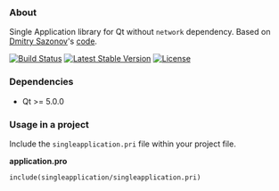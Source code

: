 ### About

Single Application library for Qt without `network` dependency. Based on [Dmitry Sazonov](https://stackoverflow.com/users/1035613/dmitry-sazonov)'s [code](https://stackoverflow.com/a/28172162).

[![Build Status](https://travis-ci.com/AlfredoRamos/singleapplication.svg?branch=master)](https://travis-ci.com/AlfredoRamos/singleapplication) [![Latest Stable Version](https://img.shields.io/github/tag/AlfredoRamos/singleapplication.svg?maxAge=3600&label=stable)](https://github.com/AlfredoRamos/singleapplication/releases) [![License](https://img.shields.io/github/license/AlfredoRamos/singleapplication.svg)](https://raw.githubusercontent.com/AlfredoRamos/singleapplication/master/LICENSE)

### Dependencies

- Qt >= 5.0.0

### Usage in a project

Include the `singleapplication.pri` file within your project file.

**application.pro**
```qmake
include(singleapplication/singleapplication.pri)
```
